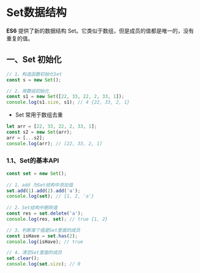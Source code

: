 # Set数据结构

**ES6** 提供了新的数据结构 Set。它类似于数组，但是成员的值都是唯一的，没有重复的值。

## 一、Set 初始化

```javaScript
// 1、构造函数初始化Set
const s = new Set();

// 2、用数组初始化
const s1 = new Set([22, 33, 22, 2, 33, 1]);
console.log(s1.size, s1); // 4 {22, 33, 2, 1}
```

* Set 常用于数组去重

```javaScript
let arr = [22, 33, 22, 2, 33, 1];
const s2 = new Set(arr);
arr = [...s2];
console.log(arr); // [22, 33, 2, 1]
```

### 1.1、Set的基本API

```javaScript
const set = new Set();
		
// 1、add 为Set结构中添加值
set.add(1).add(2).add('a');
console.log(set); // {1, 2, 'a'}
	
// 2、Set结构中删除值
const res = set.delete('a');
console.log(res, set); // true {1, 2}

// 3、判断某个值是Set里面的成员
const isHave = set.has(2);
console.log(isHave); // true

// 4、清空Set里面的成员
set.clear();
console.log(set.size); // 0
```